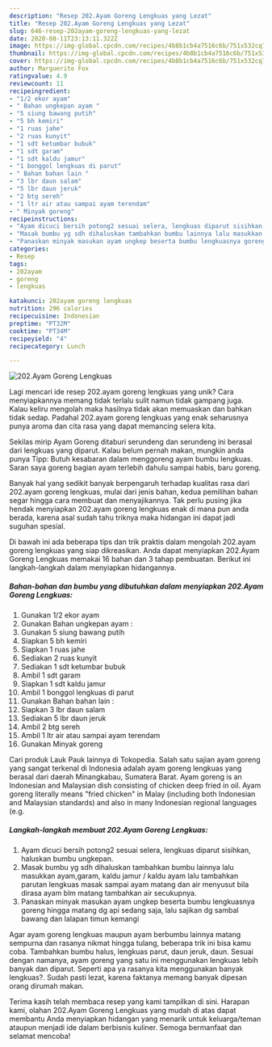 ```yaml
---
description: "Resep 202.Ayam Goreng Lengkuas yang Lezat"
title: "Resep 202.Ayam Goreng Lengkuas yang Lezat"
slug: 646-resep-202ayam-goreng-lengkuas-yang-lezat
date: 2020-08-11T23:13:11.322Z
image: https://img-global.cpcdn.com/recipes/4b8b1cb4a7516c6b/751x532cq70/202ayam-goreng-lengkuas-foto-resep-utama.jpg
thumbnail: https://img-global.cpcdn.com/recipes/4b8b1cb4a7516c6b/751x532cq70/202ayam-goreng-lengkuas-foto-resep-utama.jpg
cover: https://img-global.cpcdn.com/recipes/4b8b1cb4a7516c6b/751x532cq70/202ayam-goreng-lengkuas-foto-resep-utama.jpg
author: Marguerite Fox
ratingvalue: 4.9
reviewcount: 11
recipeingredient:
- "1/2 ekor ayam"
- " Bahan ungkepan ayam "
- "5 siung bawang putih"
- "5 bh kemiri"
- "1 ruas jahe"
- "2 ruas kunyit"
- "1 sdt ketumbar bubuk"
- "1 sdt garam"
- "1 sdt kaldu jamur"
- "1 bonggol lengkuas di parut"
- " Bahan bahan lain "
- "3 lbr daun salam"
- "5 lbr daun jeruk"
- "2 btg sereh"
- "1 ltr air atau sampai ayam terendam"
- " Minyak goreng"
recipeinstructions:
- "Ayam dicuci bersih potong2 sesuai selera, lengkuas diparut sisihkan, haluskan bumbu ungkepan."
- "Masak bumbu yg sdh dihaluskan tambahkan bumbu lainnya lalu masukkan ayam,garam, kaldu jamur / kaldu ayam lalu tambahkan parutan lengkuas masak sampai ayam matang dan air menyusut bila dirasa ayam blm matang tambahkan air secukupnya."
- "Panaskan minyak masukan ayam ungkep beserta bumbu lengkuasnya goreng hingga matang dg api sedang saja, lalu sajikan dg sambal bawang dan lalapan timun kemangi"
categories:
- Resep
tags:
- 202ayam
- goreng
- lengkuas

katakunci: 202ayam goreng lengkuas 
nutrition: 296 calories
recipecuisine: Indonesian
preptime: "PT32M"
cooktime: "PT34M"
recipeyield: "4"
recipecategory: Lunch

---
```



![202.Ayam Goreng Lengkuas](https://img-global.cpcdn.com/recipes/4b8b1cb4a7516c6b/751x532cq70/202ayam-goreng-lengkuas-foto-resep-utama.jpg)

Lagi mencari ide resep 202.ayam goreng lengkuas yang unik? Cara menyiapkannya memang tidak terlalu sulit namun tidak gampang juga. Kalau keliru mengolah maka hasilnya tidak akan memuaskan dan bahkan tidak sedap. Padahal 202.ayam goreng lengkuas yang enak seharusnya punya aroma dan cita rasa yang dapat memancing selera kita.

Sekilas mirip Ayam Goreng ditaburi serundeng dan serundeng ini berasal dari lengkuas yang diparut. Kalau belum pernah makan, mungkin anda punya Tipp: Butuh kesabaran dalam menggoreng ayam bumbu lengkuas. Saran saya goreng bagian ayam terlebih dahulu sampai habis, baru goreng.

Banyak hal yang sedikit banyak berpengaruh terhadap kualitas rasa dari 202.ayam goreng lengkuas, mulai dari jenis bahan, kedua pemilihan bahan segar hingga cara membuat dan menyajikannya. Tak perlu pusing jika hendak menyiapkan 202.ayam goreng lengkuas enak di mana pun anda berada, karena asal sudah tahu triknya maka hidangan ini dapat jadi suguhan spesial.


Di bawah ini ada beberapa tips dan trik praktis dalam mengolah 202.ayam goreng lengkuas yang siap dikreasikan. Anda dapat menyiapkan 202.Ayam Goreng Lengkuas memakai 16 bahan dan 3 tahap pembuatan. Berikut ini langkah-langkah dalam menyiapkan hidangannya.

<!--inarticleads1-->

##### Bahan-bahan dan bumbu yang dibutuhkan dalam menyiapkan 202.Ayam Goreng Lengkuas:

1. Gunakan 1/2 ekor ayam
1. Gunakan  Bahan ungkepan ayam :
1. Gunakan 5 siung bawang putih
1. Siapkan 5 bh kemiri
1. Siapkan 1 ruas jahe
1. Sediakan 2 ruas kunyit
1. Sediakan 1 sdt ketumbar bubuk
1. Ambil 1 sdt garam
1. Siapkan 1 sdt kaldu jamur
1. Ambil 1 bonggol lengkuas di parut
1. Gunakan  Bahan bahan lain :
1. Siapkan 3 lbr daun salam
1. Sediakan 5 lbr daun jeruk
1. Ambil 2 btg sereh
1. Ambil 1 ltr air atau sampai ayam terendam
1. Gunakan  Minyak goreng


Cari produk Lauk Pauk lainnya di Tokopedia. Salah satu sajian ayam goreng yang sangat terkenal di Indonesia adalah ayam goreng lengkuas yang berasal dari daerah Minangkabau, Sumatera Barat. Ayam goreng is an Indonesian and Malaysian dish consisting of chicken deep fried in oil. Ayam goreng literally means &#34;fried chicken&#34; in Malay (including both Indonesian and Malaysian standards) and also in many Indonesian regional languages (e.g. 

<!--inarticleads2-->

##### Langkah-langkah membuat 202.Ayam Goreng Lengkuas:

1. Ayam dicuci bersih potong2 sesuai selera, lengkuas diparut sisihkan, haluskan bumbu ungkepan.
1. Masak bumbu yg sdh dihaluskan tambahkan bumbu lainnya lalu masukkan ayam,garam, kaldu jamur / kaldu ayam lalu tambahkan parutan lengkuas masak sampai ayam matang dan air menyusut bila dirasa ayam blm matang tambahkan air secukupnya.
1. Panaskan minyak masukan ayam ungkep beserta bumbu lengkuasnya goreng hingga matang dg api sedang saja, lalu sajikan dg sambal bawang dan lalapan timun kemangi


Agar ayam goreng lengkuas maupun ayam berbumbu lainnya matang sempurna dan rasanya nikmat hingga tulang, beberapa trik ini bisa kamu coba. Tambahkan bumbu halus, lengkuas parut, daun jeruk, daun. Sesuai dengan namanya, ayam goreng yang satu ini menggunakan lengkuas lebih banyak dan diparut. Seperti apa ya rasanya kita menggunakan banyak lengkuas?. Sudah pasti lezat, karena faktanya memang banyak dipesan orang dirumah makan. 

Terima kasih telah membaca resep yang kami tampilkan di sini. Harapan kami, olahan 202.Ayam Goreng Lengkuas yang mudah di atas dapat membantu Anda menyiapkan hidangan yang menarik untuk keluarga/teman ataupun menjadi ide dalam berbisnis kuliner. Semoga bermanfaat dan selamat mencoba!
